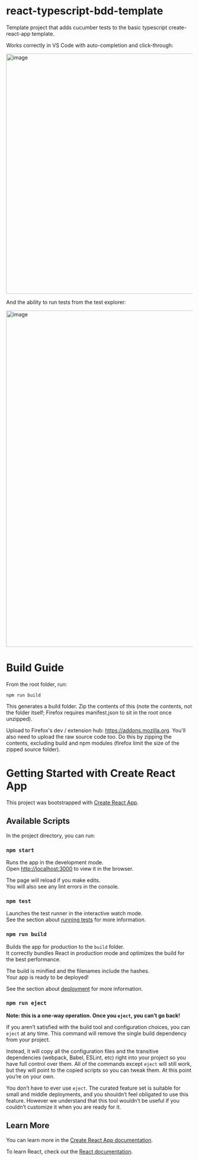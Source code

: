 # react-typescript-bdd-template
Template project that adds cucumber tests to the basic typescript create-react-app template.

Works correctly in VS Code with auto-completion and click-through:

<img width="646" alt="image" src="https://github.com/user-attachments/assets/f277dabc-b7f1-4b0d-b99d-45d7d6a65f22">

And the ability to run tests from the test explorer:

<img width="905" alt="image" src="https://github.com/user-attachments/assets/6be34a3f-1819-4577-8074-e530995d9e29">

# Build Guide

From the root folder, run:

`npm run build`

This generates a build folder. Zip the contents of this (note the contents, not the folder itself; Firefox requires manifest.json to sit in the root once unzipped). 

Upload to Firefox's dev / extension hub: https://addons.mozilla.org. You'll also need to upload the raw source code too. Do this by zipping the contents, excluding build and npm modules (firefox limit the size of the zipped source folder).


# Getting Started with Create React App

This project was bootstrapped with [Create React App](https://github.com/facebook/create-react-app).

## Available Scripts

In the project directory, you can run:

### `npm start`

Runs the app in the development mode.\
Open [http://localhost:3000](http://localhost:3000) to view it in the browser.

The page will reload if you make edits.\
You will also see any lint errors in the console.

### `npm test`

Launches the test runner in the interactive watch mode.\
See the section about [running tests](https://facebook.github.io/create-react-app/docs/running-tests) for more information.

### `npm run build`

Builds the app for production to the `build` folder.\
It correctly bundles React in production mode and optimizes the build for the best performance.

The build is minified and the filenames include the hashes.\
Your app is ready to be deployed!

See the section about [deployment](https://facebook.github.io/create-react-app/docs/deployment) for more information.

### `npm run eject`

**Note: this is a one-way operation. Once you `eject`, you can’t go back!**

If you aren’t satisfied with the build tool and configuration choices, you can `eject` at any time. This command will remove the single build dependency from your project.

Instead, it will copy all the configuration files and the transitive dependencies (webpack, Babel, ESLint, etc) right into your project so you have full control over them. All of the commands except `eject` will still work, but they will point to the copied scripts so you can tweak them. At this point you’re on your own.

You don’t have to ever use `eject`. The curated feature set is suitable for small and middle deployments, and you shouldn’t feel obligated to use this feature. However we understand that this tool wouldn’t be useful if you couldn’t customize it when you are ready for it.

## Learn More

You can learn more in the [Create React App documentation](https://facebook.github.io/create-react-app/docs/getting-started).

To learn React, check out the [React documentation](https://reactjs.org/).

